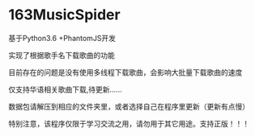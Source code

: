 # 163MusicSpider
基于Python3.6 +PhantomJS开发 

实现了根据歌手名下载歌曲的功能

目前存在的问题是没有使用多线程下载歌曲，会影响大批量下载歌曲的速度

仅支持华语相关歌曲下载,待更新......

数据包请解压到相应的文件夹里，或者选择自己在程序里更新（更新有点慢）


特别注意，该程序仅限于学习交流之用，请勿用于其它用途。支持正版！！！

